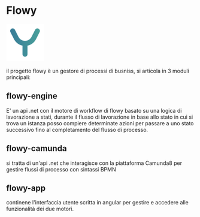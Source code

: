 # Flowy
<img src="https://raw.githubusercontent.com/rmacellaro/flowy/master/Resources/logo.svg?token=GHSAT0AAAAAACP6TYC35BXW65GLSW2WDXPYZP5LDCQ" width="100" height="100">

il progetto flowy è un gestore di processi di busniss, si articola in 3 moduli principali:

## flowy-engine
E' un api .net con il motore di workflow di flowy basato su una logica di lavorazione a stati, durante il flusso di lavorazione in base allo stato in cui si trova un istanza posso compiere determinate azioni per passare a uno stato successivo fino al completamento del flusso di processo.

## flowy-camunda
si tratta di un'api .net che interagisce con la piattaforma Camunda8 per gestire flussi di processo con sintassi BPMN 

## flowy-app
continene l'interfaccia utente scritta in angular per gestire e accedere alle funzionalità dei due motori.


